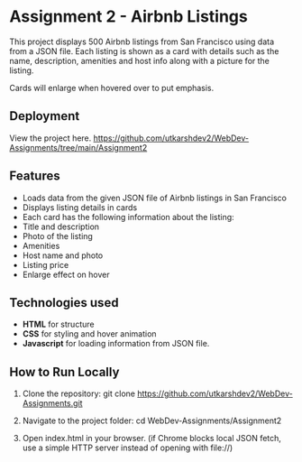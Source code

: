 # Assignment 2 - Airbnb Listings

This project displays 500 Airbnb listings from San Francisco using data from a JSON file.
Each listing is shown as a card with details such as the name, description, amenities and host info along with a picture for the listing.

Cards will enlarge when hovered over to put emphasis.

## Deployment

View the project here. https://github.com/utkarshdev2/WebDev-Assignments/tree/main/Assignment2

## Features
- Loads data from the given JSON file of Airbnb listings in San Francisco
- Displays listing details in cards
- Each card has the following information about the listing:
 - Title and description
 - Photo of the listing
 - Amenities
 - Host name and photo
 - Listing price
- Enlarge effect on hover

## Technologies used
- **HTML** for structure
- **CSS** for styling and hover animation
- **Javascript** for loading information from JSON file.

## How to Run Locally
1. Clone the repository:
    git clone https://github.com/utkarshdev2/WebDev-Assignments.git

2. Navigate to the project folder:
 cd WebDev-Assignments/Assignment2

3. Open index.html in your browser.
 (if Chrome blocks local JSON fetch, use a simple HTTP server instead of opening with file://)